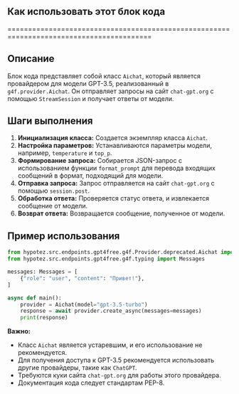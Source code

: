 ## Как использовать этот блок кода
=========================================================================================

Описание
-------------------------
Блок кода представляет собой класс `Aichat`, который является провайдером для модели GPT-3.5, реализованный в `g4f.provider.Aichat`. 
Он отправляет запросы на сайт `chat-gpt.org` с помощью `StreamSession` и получает ответы от модели.

Шаги выполнения
-------------------------
1. **Инициализация класса:** Создается экземпляр класса `Aichat`.
2. **Настройка параметров:** Устанавливаются параметры модели, например, `temperature` и `top_p`.
3. **Формирование запроса:** Собирается JSON-запрос с использованием функции `format_prompt` для перевода входящих сообщений в формат, подходящий для модели. 
4. **Отправка запроса:** Запрос отправляется на сайт `chat-gpt.org` с помощью `session.post`.
5. **Обработка ответа:**  Проверяется статус ответа, и извлекается сообщение от модели. 
6. **Возврат ответа:**  Возвращается сообщение, полученное от модели.

Пример использования
-------------------------

```python
from hypotez.src.endpoints.gpt4free.g4f.Provider.deprecated.Aichat import Aichat
from hypotez.src.endpoints.gpt4free.g4f.typing import Messages

messages: Messages = [
    {"role": "user", "content": "Привет!"},
]

async def main():
    provider = Aichat(model="gpt-3.5-turbo")
    response = await provider.create_async(messages=messages)
    print(response)
```

**Важно:**
- Класс `Aichat` является устаревшим, и его использование не рекомендуется. 
- Для получения доступа к GPT-3.5 рекомендуется использовать другие провайдеры, такие как `ChatGPT`. 
- Требуются куки сайта `chat-gpt.org` для работы этого провайдера. 
- Документация кода следует стандартам PEP-8.